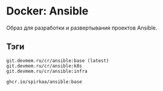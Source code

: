 # Docker: Ansible

Образ для разработки и развертывания проектов Ansible.

## Тэги

    git.devmem.ru/cr/ansible:base (latest)
    git.devmem.ru/cr/ansible:k8s
    git.devmem.ru/cr/ansible:infra

    ghcr.io/spirkaa/ansible:base
